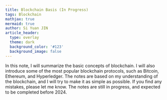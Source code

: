 ```yaml
---
title: Blockchain Basis (In Progress)
tags: Blockchain
mathjax: true
mermaid: true
author: Si Yuan JIN
article_header:
  type: overlay
  theme: dark
  background_color: '#123'
  background_image: false
---
```


In this note, I will summarize the basic concepts of blockchain. I will also introduce some of the most popular blockchain protocols, such as Bitcoin, Ethereum, and Hyperledger. The notes are based on my understanding of the blockchain, and I will try to make it as simple as possible. If you find any mistakes, please let me know. The notes are still in progress, and expected to be completed before 2024.

